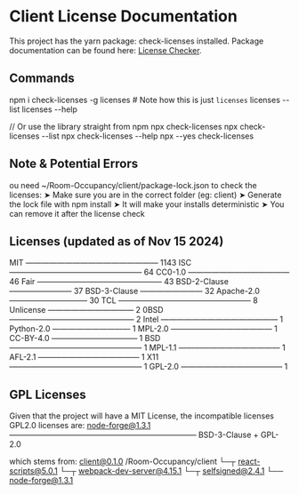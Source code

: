 # Client License Documentation

This project has the yarn package: check-licenses installed.
Package documentation can be found here: [License Checker](https://classic.yarnpkg.com/en/package/check-licenses#:~:text=Getting%20started&text=If%20you%20want%20to%20dig,use%20the%20%2D%2Dlist%20flag.).

## Commands

npm i check-licenses -g
licenses # Note how this is just `licenses`
licenses --list
licenses --help

// Or use the library straight from npm
npx check-licenses
npx check-licenses --list
npx check-licenses --help
npx --yes check-licenses

## Note & Potential Errors

ou need ~/Room-Occupancy/client/package-lock.json to check the licenses:
➤ Make sure you are in the correct folder (eg: client)
➤ Generate the lock file with npm install
➤ It will make your installs deterministic
➤ You can remove it after the license check

## Licenses (updated as of Nov 15 2024)

MIT ————————————————— 1143
ISC ————————————————— 64
CC0-1.0 ————————————— 46
Fair ———————————————— 43
BSD-2-Clause ———————— 37
BSD-3-Clause ———————— 32
Apache-2.0 —————————— 30
TCL ————————————————— 8
Unlicense ——————————— 2
0BSD ———————————————— 2
Intel ——————————————— 1
Python-2.0 —————————— 1
MPL-2.0 ————————————— 1
CC-BY-4.0 ——————————— 1
BSD ————————————————— 1
MPL-1.1 ————————————— 1
AFL-2.1 ————————————— 1
X11 ————————————————— 1
GPL-2.0 ————————————— 1

## GPL Licenses

Given that the project will have a MIT License, the incompatible licenses GPL2.0 licenses are:
node-forge@1.3.1 ———————————————————————— BSD-3-Clause + GPL-2.0

which stems from:
client@0.1.0 /Room-Occupancy/client
└─┬ react-scripts@5.0.1
└─┬ webpack-dev-server@4.15.1
└─┬ selfsigned@2.4.1
└── node-forge@1.3.1
